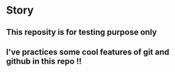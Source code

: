 # Story

## This reposity is for testing purpose only

## I've practices some cool features of git and github in this repo !!
